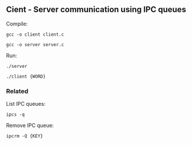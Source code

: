 ## Cient - Server communication using IPC queues
Compile:

`gcc -o client client.c`

`gcc -o server server.c`


Run:

`./server`

`./client {WORD}`

### Related

List IPC queues:

`ipcs -q`

Remove IPC queue:

`ipcrm -Q {KEY}`
